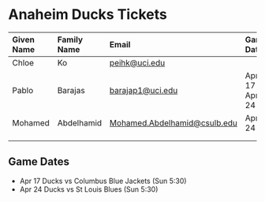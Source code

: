 # Anaheim Ducks Tickets

| Given Name | Family Name | Email | Game Date |
| :--        | :--         | :--   | :--       |
| Chloe      | Ko          | peihk@uci.edu | |
| Pablo      | Barajas     | barajap1@uci.edu | April 17 or April 24|
| Mohamed    | Abdelhamid  | Mohamed.Abdelhamid@csulb.edu | Apr 24 |
|            |             |                  | |
|            |             |                  | |

## Game Dates

* Apr 17 Ducks vs Columbus Blue Jackets (Sun 5:30)
* Apr 24 Ducks vs St Louis Blues (Sun 5:30)
